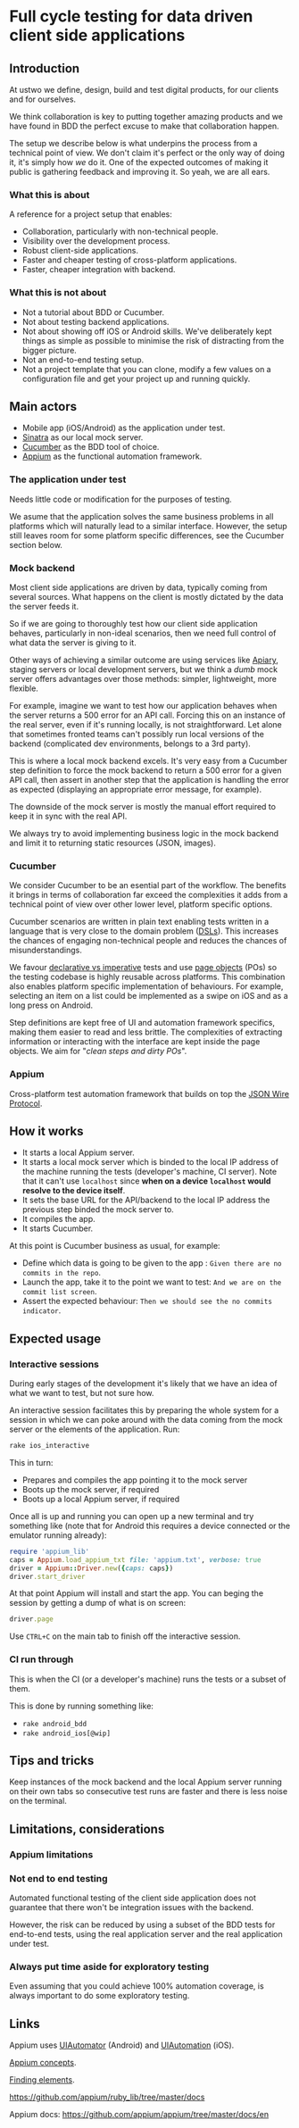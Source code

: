 # Full cycle testing for data driven client side applications

## Introduction

At ustwo we define, design, build and test digital products, for our clients and for ourselves.

We think collaboration is key to putting together amazing products and we have found in BDD the perfect excuse to make that collaboration happen.

The setup we describe below is what underpins the process from a technical point of view. We don't claim it's perfect or the only way of doing it, it's simply how *we* do it. One of the expected outcomes of making it public is gathering feedback and improving it. So yeah, we are all ears.

### What this is about

A reference for a project setup that enables:

 * Collaboration, particularly with non-technical people.
 * Visibility over the development process.
 * Robust client-side applications.
 * Faster and cheaper testing of cross-platform applications.
 * Faster, cheaper integration with backend.

### What this is not about

 * Not a tutorial about BDD or Cucumber.
 * Not about testing backend applications.
 * Not about showing off iOS or Android skills. We've deliberately kept things as simple as possible to minimise the risk of distracting from the bigger picture.
 * Not an end-to-end testing setup.
 * Not a project template that you can clone, modify a few values on a configuration file and get your project up and running quickly.

## Main actors

 * Mobile app (iOS/Android) as the application under test.
 * [Sinatra](http://www.sinatrarb.com/) as our local mock server.
 * [Cucumber](http://cukes.info/) as the BDD tool of choice.
 * [Appium](http://appium.io/) as the functional automation framework.

### The application under test

Needs little code or modification for the purposes of testing.

We asume that the application solves the same business problems in all platforms which will naturally lead to a similar interface. However, the setup still leaves room for some platform specific differences, see the Cucumber section below.

### Mock backend

Most client side applications are driven by data, typically coming from several sources. What happens on the client is mostly dictated by the data the server feeds it.

So if we are going to thoroughly test how our client side application behaves, particularly in non-ideal scenarios, then we need full control of what data the server is giving to it.

Other ways of achieving a similar outcome are using services like [Apiary](http://apiary.io/), staging servers or local development servers, but we think a *dumb* mock server offers advantages over those methods: simpler, lightweight, more flexible.

For example, imagine we want to test how our application behaves when the server returns a 500 error for an API call. Forcing this on an instance of the real server, even if it's running locally, is not straightforward. Let alone that sometimes fronted teams can't possibly run local versions of the backend (complicated dev environments, belongs to a 3rd party).

This is where a local mock backend excels. It's very easy from a Cucumber step definition to force the mock backend to return a 500 error for a given API call, then assert in another step that the application is handling the error as expected (displaying an appropriate error message, for example).

The downside of the mock server is mostly the manual effort required to keep it in sync with the real API.

We always try to avoid implementing business logic in the mock backend and limit it to returning static resources (JSON, images).

### Cucumber

We consider Cucumber to be an esential part of the workflow. The benefits it brings in terms of collaboration far exceed the complexities it adds from a technical point of view over other lower level, platform specific options.

Cucumber scenarios are written in plain text enabling tests written in a language that is very close to the domain problem ([DSLs](http://martinfowler.com/bliki/BusinessReadableDSL.html)). This increases the chances of engaging non-technical people and reduces the chances of misunderstandings.

We favour [declarative vs imperative](http://benmabey.com/2008/05/19/imperative-vs-declarative-scenarios-in-user-stories.html) tests and use [page objects](http://developer.xamarin.com/guides/testcloud/calabash/xplat-best-practices/) (POs) so the testing codebase is highly reusable across platforms. This combination also enables platform specific implementation of behaviours. For example, selecting an item on a list could be implemented as a swipe on iOS and as a long press on Android.

Step definitions are kept free of UI and automation framework specifics, making them easier to read and less brittle. The complexities of extracting information or interacting with the interface are kept inside the page objects. We aim for "*clean steps and dirty POs*".

### Appium

Cross-platform test automation framework that builds on top the [JSON Wire Protocol](https://code.google.com/p/selenium/wiki/JsonWireProtocol).

## How it works

 * It starts a local Appium server.
 * It starts a local mock server which is binded to the local IP address of the machine running the tests (developer's machine, CI server). Note that it can't use ```localhost``` since **when on a device ```localhost``` would resolve to the device itself**.
 * It sets the base URL for the API/backend to the local IP address the previous step binded the mock server to.
 * It compiles the app.
 * It starts Cucumber.

At this point is Cucumber business as usual, for example:

 * Define which data is going to be given to the app : ```Given there are no commits in the repo```.
 * Launch the app, take it to the point we want to test: ```And we are on the commit list screen```.
 * Assert the expected behaviour: ```Then we should see the no commits indicator```.

## Expected usage


### Interactive sessions

During early stages of the development it's likely that we have an idea of what we want to test, but not sure how.

An interactive session facilitates this by preparing the whole system for a session in which we can poke around with the data coming from the mock server or the elements of the application. Run:

```ruby
rake ios_interactive
```

This in turn:

 * Prepares and compiles the app pointing it to the mock server
 * Boots up the mock server, if required
 * Boots up a local Appium server, if required

Once all is up and running you can open up a new terminal and try something like (note that for Android this requires a device connected or the emulator running already):

```ruby
require 'appium_lib'
caps = Appium.load_appium_txt file: 'appium.txt', verbose: true
driver = Appium::Driver.new({caps: caps})
driver.start_driver
```

At that point Appium will install and start the app. You can beging the session by getting a dump of what is on screen:

```ruby
driver.page
```

Use ```CTRL+C``` on the main tab to finish off the interactive session.  

### CI run through

This is when the CI (or a developer's machine) runs the tests or a subset of them.

This is done by running something like:

 * ```rake android_bdd```
 * ```rake android_ios[@wip]```

## Tips and tricks

Keep instances of the mock backend and the local Appium server running on their own tabs so consecutive test runs are faster and there is less noise on the terminal.

## Limitations, considerations

### Appium limitations

### Not end to end testing

Automated functional testing of the client side application does not guarantee that there won't be integration issues with the backend.

However, the risk can be reduced by using a subset of the BDD tests for end-to-end tests, using the real application server and the real application under test.

### Always put time aside for exploratory testing

Even assuming that you could achieve 100% automation coverage, is always important to do some exploratory testing.  

## Links

Appium uses [UIAutomator](http://developer.android.com/tools/help/uiautomator/index.html) (Android) and [UIAutomation](https://developer.apple.com/library/ios/documentation/DeveloperTools/Conceptual/InstrumentsUserGuide/UsingtheAutomationInstrument/UsingtheAutomationInstrument.html) (iOS).

[Appium concepts](https://github.com/appium/appium/blob/master/docs/en/about-appium/intro.md).

[Finding elements](https://github.com/appium/appium/blob/master/docs/en/writing-running-appium/finding-elements.md).

https://github.com/appium/ruby_lib/tree/master/docs

Appium docs:
https://github.com/appium/appium/tree/master/docs/en

